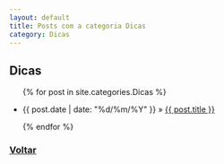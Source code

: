 ```yaml
---
layout: default
title: Posts com a categoria Dicas
category: Dicas
---
```

<h2 class="category">Dicas</h2>
<ul class="posts">
	{% for post in site.categories.Dicas %}
	<li>
		<p>
			<span>{{ post.date | date: "%d/%m/%Y" }}</span> &raquo; 
			<a href="{{ post.url }}">{{ post.title }}</a>
		</p>
	</li>
	{% endfor %}
</ul>
<h3><a href="/">Voltar</a></h3>